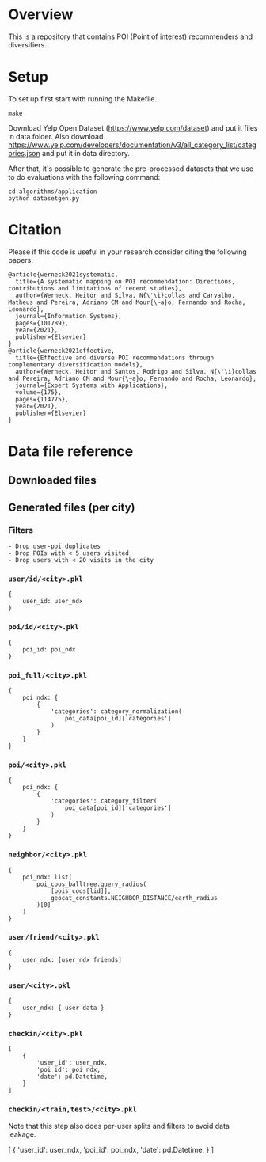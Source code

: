 # Overview

This is a repository that contains POI (Point of interest) recommenders and diversifiers.


# Setup


To set up first start with running the Makefile.

	make

Download Yelp Open Dataset (https://www.yelp.com/dataset) and put it files in data folder. Also download https://www.yelp.com/developers/documentation/v3/all_category_list/categories.json and put it in data directory.

After that, it's possible to generate the pre-processed datasets that we use to do evaluations with the following command:

	cd algorithms/application
	python datasetgen.py

# Citation

Please if this code is useful in your research consider citing the following papers:

	@article{werneck2021systematic,
	  title={A systematic mapping on POI recommendation: Directions, contributions and limitations of recent studies},
	  author={Werneck, Heitor and Silva, N{\'\i}collas and Carvalho, Matheus and Pereira, Adriano CM and Mour{\~a}o, Fernando and Rocha, Leonardo},
	  journal={Information Systems},
	  pages={101789},
	  year={2021},
	  publisher={Elsevier}
	}
	@article{werneck2021effective,
	  title={Effective and diverse POI recommendations through complementary diversification models},
	  author={Werneck, Heitor and Santos, Rodrigo and Silva, N{\'\i}collas and Pereira, Adriano CM and Mour{\~a}o, Fernando and Rocha, Leonardo},
	  journal={Expert Systems with Applications},
	  volume={175},
	  pages={114775},
	  year={2021},
	  publisher={Elsevier}
	}

# Data file reference

## Downloaded files

## Generated files (per city)

### Filters

```
- Drop user-poi duplicates
- Drop POIs with < 5 users visited
- Drop users with < 20 visits in the city
```

### `user/id/<city>.pkl`

```
{
	user_id: user_ndx
}
```

### `poi/id/<city>.pkl`

```
{
	poi_id: poi_ndx
}
```

### `poi_full/<city>.pkl`

```
{
	poi_ndx: {
		{
			'categories': category_normalization(
				poi_data[poi_id]['categories']
			)
		}
	}
}
```

### `poi/<city>.pkl`

```
{
	poi_ndx: {
		{
			'categories': category_filter(
				poi_data[poi_id]['categories']
			)
		}
	}
}
```

### `neighbor/<city>.pkl`

```
{
	poi_ndx: list(
		poi_coos_balltree.query_radius(
			[pois_coos[lid]],
			geocat_constants.NEIGHBOR_DISTANCE/earth_radius
		)[0]
	)
}
```

### `user/friend/<city>.pkl`

```
{
	user_ndx: [user_ndx friends]
}
```

### `user/<city>.pkl`

```
{
	user_ndx: { user data }
}
```

### `checkin/<city>.pkl`

```
[
	{
		'user_id': user_ndx,
		'poi_id': poi_ndx,
		'date': pd.Datetime,
	}
]
```

### `checkin/<train,test>/<city>.pkl`

Note that this step also does per-user splits and filters to avoid data leakage.

[
	{
		'user_id': user_ndx,
		'poi_id': poi_ndx,
		'date': pd.Datetime,
	}
]
